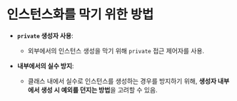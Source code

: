 # **인스턴스화를 막기 위한 방법**

- **`private` 생성자 사용**:
    - 외부에서의 인스턴스 생성을 막기 위해 `private` 접근 제어자를 사용.

- **내부에서의 실수 방지**:
    - 클래스 내에서 실수로 인스턴스를 생성하는 경우를 방지하기 위해, **생성자 내부에서 생성 시 예외를 던지는 방법**을 고려할 수 있음.